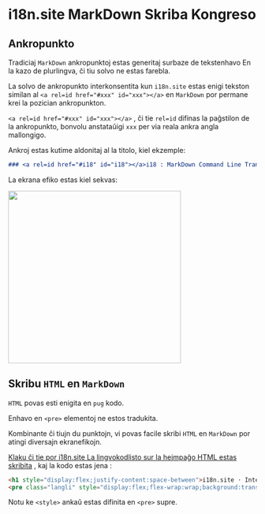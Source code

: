 # i18n.site MarkDown Skriba Kongreso

## Ankropunkto

Tradiciaj `MarkDown` ankropunktoj estas generitaj surbaze de tekstenhavo En la kazo de plurlingva, ĉi tiu solvo ne estas farebla.

La solvo de ankropunkto interkonsentita kun `i18n.site` estas enigi tekston similan al `<a rel=id href="#xxx" id="xxx"></a>` en `MarkDown` por permane krei la pozician ankropunkton.

`<a rel=id href="#xxx" id="xxx"></a>` , ĉi tie `rel=id` difinas la paĝstilon de la ankropunkto, bonvolu anstataŭigi `xxx` per via reala ankra angla mallongigo.

Ankroj estas kutime aldonitaj al la titolo, kiel ekzemple:

```md
### <a rel=id href="#i18" id="i18"></a>i18 : MarkDown Command Line Translation Tool
```

La ekrana efiko estas kiel sekvas:

<img src="//p.3ti.site/1721381136.avif" width="350">

## Skribu `HTML` en `MarkDown`

`HTML` povas esti enigita en `pug` kodo.

Enhavo en `<pre>` elementoj ne estos tradukita.

Kombinante ĉi tiujn du punktojn, vi povas facile skribi `HTML` en `MarkDown` por atingi diversajn ekranefikojn.

[Klaku ĉi tie por i18n.site La lingvokodlisto sur la hejmpaĝo HTML estas skribita](//raw.githubusercontent.com/i18n-site/md/main/zh/README.md) , kaj la kodo estas jena :

```html
<h1 style="display:flex;justify-content:space-between">i18n.site ⋅ International Solutions<img src="//p.3ti.site/logo.svg" style="user-select:none;margin-top:-1px;width:42px"></h1>
<pre class="langli" style="display:flex;flex-wrap:wrap;background:transparent;border:1px solid #eee;font-size:12px;box-shadow:0 0 3px inset #eee;padding:12px 5px 4px 12px;justify-content:space-between;"><style>pre.langli i{font-weight:300;font-family:s;margin-right:2px;margin-bottom:8px;font-style:normal;color:#666;border-bottom:1px dashed #ccc;}</style><i>English</i><i>简体中文</i><i>Deutsch</i> … …</pre>
```

Notu ke `<style>` ankaŭ estas difinita en `<pre>` supre.